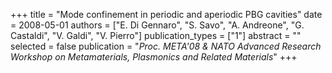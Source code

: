 +++
title = "Mode confinement in periodic and aperiodic PBG cavities"
date = 2008-05-01
authors = ["E. Di Gennaro", "S. Savo", "A. Andreone", "G. Castaldi", "V. Galdi", "V. Pierro"]
publication_types = ["1"]
abstract = ""
selected = false
publication = "*Proc. META'08 & NATO Advanced Research Workshop on Metamaterials, Plasmonics and Related Materials*"
+++

